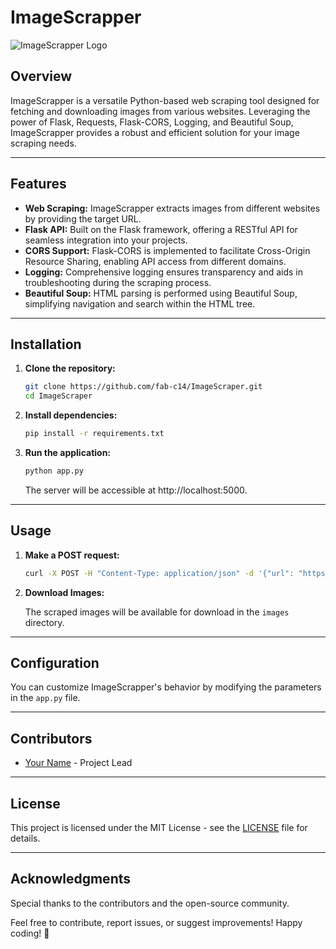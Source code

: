 # ImageScrapper

![ImageScrapper Logo]([https://your-logo-url.png](https://www.adobe.com/content/dam/cc/us/en/photoshop/online/crop-image/desktop/445479493_Ps_Frictionless_LP_Crop_Desktop_Image1_2x.jpg.img.jpg))

## Overview

ImageScrapper is a versatile Python-based web scraping tool designed for fetching and downloading images from various websites. Leveraging the power of Flask, Requests, Flask-CORS, Logging, and Beautiful Soup, ImageScrapper provides a robust and efficient solution for your image scraping needs.

---

## Features

- **Web Scraping:** ImageScrapper extracts images from different websites by providing the target URL.
- **Flask API:** Built on the Flask framework, offering a RESTful API for seamless integration into your projects.
- **CORS Support:** Flask-CORS is implemented to facilitate Cross-Origin Resource Sharing, enabling API access from different domains.
- **Logging:** Comprehensive logging ensures transparency and aids in troubleshooting during the scraping process.
- **Beautiful Soup:** HTML parsing is performed using Beautiful Soup, simplifying navigation and search within the HTML tree.

---

## Installation

1. **Clone the repository:**

    ```bash
    git clone https://github.com/fab-c14/ImageScraper.git
    cd ImageScraper
    ```

2. **Install dependencies:**

    ```bash
    pip install -r requirements.txt
    ```

3. **Run the application:**

    ```bash
    python app.py
    ```

    The server will be accessible at http://localhost:5000.

---

## Usage

1. **Make a POST request:**

    ```bash
    curl -X POST -H "Content-Type: application/json" -d '{"url": "https://example.com"}' http://localhost:5000/scrape
    ```

2. **Download Images:**

    The scraped images will be available for download in the `images` directory.

---

## Configuration

You can customize ImageScrapper's behavior by modifying the parameters in the `app.py` file.

---

## Contributors

- [Your Name](https://github.com/fab-c14) - Project Lead

---

## License

This project is licensed under the MIT License - see the [LICENSE](LICENSE) file for details.

---

## Acknowledgments

Special thanks to the contributors and the open-source community.

Feel free to contribute, report issues, or suggest improvements! Happy coding! 🚀


